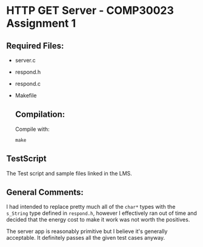 # HTTP GET Server - COMP30023 Assignment 1

## Required Files:

- server.c

- respond.h

- respond.c

- Makefile

  ## Compilation:

  Compile with:

  ```
  make
  ```

## TestScript

The Test script and sample files linked in the LMS.

## General Comments:

I had intended to replace pretty much all of the `char*` types with the `s_String` type defined in `respond.h`, however I effectively ran out of time and decided that the energy cost to make it work was not worth the positives.

The server app is reasonably primitive but I believe it's generally acceptable. It definitely passes all the given test cases anyway. 